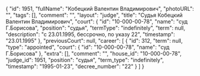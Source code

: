 {
    "id": 1951,
    "fullName": "Кобецкий Валентин Владимирович",
    "photoURL": "",
    "tags": [],
    "comment": "",
    "layout": "judge",
    "title": "Судья Кобецкий Валентин Владимирович",
    "court": {
        "id": "10-000-00-78",
        "name": "суд Г.Борисова",
        "position": "судья",
        "termType": "indefinitely",
        "term": null,
        "description": "c 23.01.1995, бессрочно, по указу 22",
        "timestamp": "23.01.1995"
    },
    "previousCourt": null,
    "career": [
        {
            "id": 312,
            "term": null,
            "type": "appointed",
            "court": {
                "id": "10-000-00-78",
                "name": "суд Г.Борисова"
            },
            "extra": [],
            "comment": "",
            "house_id": "10-000-00-78",
            "judge_id": 1951,
            "position": "судья",
            "term_type": "indefinitely",
            "timestamp": "1995-01-23",
            "decree_number": "22"
        }
    ]
}